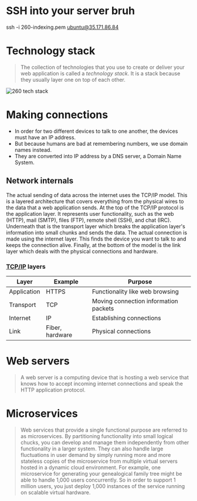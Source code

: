 # SSH into your server bruh

ssh -i 260-indexing.pem ubuntu@35.171.86.84

# Technology stack

> The collection of technologies that you use to create or deliver your web application is called a _technology stack_. It is a stack because they usually layer one on top of each other.

![260 tech stack](https://raw.githubusercontent.com/webprogramming260/.github/main/profile/essentials/techStack/essentialsTechStack260.jpg)

# Making connections

- In order for two different devices to talk to one another, the devices must have an IP address.
- But because humans are bad at remembering numbers, we use domain names instead.
- They are converted into IP address by a DNS server, a Domain Name System.

## Network internals

The actual sending of data across the internet uses the TCP/IP model. This is a layered architecture that covers everything from the physical wires to the data that a web application sends. At the top of the TCP/IP protocol is the application layer. It represents user functionality, such as the web (HTTP), mail (SMTP), files (FTP), remote shell (SSH), and chat (IRC). Underneath that is the transport layer which breaks the application layer's information into small chunks and sends the data. The actual connection is made using the internet layer. This finds the device you want to talk to and keeps the connection alive. Finally, at the bottom of the model is the link layer which deals with the physical connections and hardware.

### [TCP/IP](https://en.wikipedia.org/wiki/Internet_protocol_suite) layers

| Layer       | Example         | Purpose                               |
| ----------- | --------------- | ------------------------------------- |
| Application | HTTPS           | Functionality like web browsing       |
| Transport   | TCP             | Moving connection information packets |
| Internet    | IP              | Establishing connections              |
| Link        | Fiber, hardware | Physical connections                  |

# Web servers

> A web server is a computing device that is hosting a web service that knows how to accept incoming internet connections and speak the HTTP application protocol.

# Microservices

> Web services that provide a single functional purpose are referred to as microservices. By partitioning functionality into small logical chucks, you can develop and manage them independently from other functionality in a larger system. They can also handle large fluctuations in user demand by simply running more and more stateless copies of the microservice from multiple virtual servers hosted in a dynamic cloud environment. For example, one microservice for generating your genealogical family tree might be able to handle 1,000 users concurrently. So in order to support 1 million users, you just deploy 1,000 instances of the service running on scalable virtual hardware.
